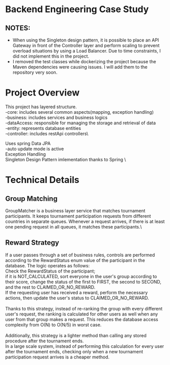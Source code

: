 # Backend Engineering Case Study
## NOTES: 
* When using the Singleton design pattern, it is possible to place an API Gateway in front of the Controller layer and perform scaling to prevent overload situations by using a Load Balancer. Due to time constraints, I did not implement this in the project.
* I removed the test classes while dockerizing the project because the Maven dependencies were causing issues. I will add them to the repository very soon.

# Project Overview
This project has layered structure. \
  -core:  includes several common aspects(mapping, exception handling)\
  -business: includes services and business logics\
  -dataAccess: responsible for managing the storage and retrieval of data \
  -entity: represents database entities\
  -controller: includes restApi controllers\

Uses spring Data JPA \
  -auto update mode is active\
Exception Handling \
Singleton Design Pattern imlementation thanks to Spring \
# Technical Details
## Group Matching
GroupMatcher is a business layer service that matches tournament participants. It keeps tournament participation requests from different countries in separate queues. Whenever a request arrives, if there is at least one pending request in all queues, it matches these participants.\
## Reward Strategy
If a user passes through a set of business rules, controls are performed according to the RewardStatus enum value of the participant in the database. The logic operates as follows: \
Check the RewardStatus of the participant; \
if it is NOT_CALCULATED, sort everyone in the user's group according to their score, change the status of the first to FIRST, the second to SECOND, and the rest to CLAIMED_OR_NO_REWARD. \
If the requesting user has received a reward, perform the necessary actions, then update the user's status to CLAIMED_OR_NO_REWARD. \
\
Thanks to this strategy, instead of re-ranking the group with every different user's request, the ranking is calculated for other users as well when any user from that group makes a request. This reduces the database access complexity from O(N) to O(N/5) in worst case.\
\
Additionally, this strategy is a lighter method than calling any stored procedure after the tournament ends.\
In a large scale system, instead of performing this calculation for every user after the tournament ends, checking only when a new tournament participation request arrives is a cheaper method.
